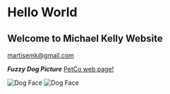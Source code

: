 # Hello World
## Welcome to Michael Kelly Website

martisemk@gmail.com


***Fuzzy Dog Picture***
[PetCo web page!](https://www.petco.com/shop/en/petcostore/category/dog)

![Dog Face](https://i.imgur.com/81qyN1y.jpg)
![Dog Face](https://i.imgur.com/81qyN1y.jpg)
